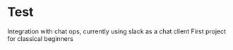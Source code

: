 # Test
Integration with chat ops, currently using slack as a chat client 
First project for classical beginners
